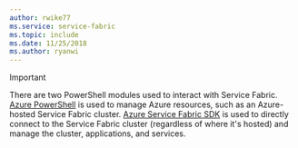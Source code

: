 ```yaml
---
author: rwike77
ms.service: service-fabric
ms.topic: include
ms.date: 11/25/2018
ms.author: ryanwi
---
```

> [!IMPORTANT]
> There are two PowerShell modules used to interact with Service Fabric. [Azure PowerShell](/powershell/azure/install-az-ps) is used to manage Azure resources, such as an Azure-hosted Service Fabric cluster. [Azure Service Fabric SDK](../articles/service-fabric/service-fabric-get-started.md) is used to directly connect to the Service Fabric cluster (regardless of where it's hosted) and manage the cluster, applications, and services. 
